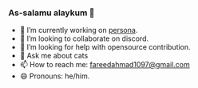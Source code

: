 ### As-salamu alaykum 👋

<!-- - 🔭 I’m currently working on flutter puzzle hack. -->
- 🌱 I’m currently working on [persona](https://github.com/Fareed-Ahmad7/persona).
- 👯 I’m looking to collaborate on discord.
- 🤔 I’m looking for help with opensource contribution.
- 💬 Ask me about cats
- 📫 How to reach me: fareedahmad1097@gmail.com
- 😄 Pronouns: he/him.
